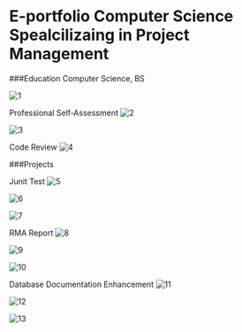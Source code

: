 # E-portfolio Computer Science Spealcilizaing in Project Management

###Education
Computer Science, BS

  ![1](https://github.com/michelleredmond/E-portfolio/assets/79543604/2afa5744-62ed-4914-a48f-25b9d440225c)
  
  Professional Self-Assessment
  ![2](https://github.com/michelleredmond/E-portfolio.io/assets/79543604/cea03338-27c5-4622-a703-d597316af62b)
  
 
  ![3](https://github.com/michelleredmond/E-portfolio.io/assets/79543604/63d8d2fc-65a0-486e-a7eb-164be77a8521)

  Code Review
  ![4](https://github.com/michelleredmond/E-portfolio/assets/79543604/564abbfe-9c49-4928-8423-95a7f592f330)

  ###Projects 


Junit Test 
![5](https://github.com/michelleredmond/E-portfolio/assets/79543604/9e953b55-b71d-40eb-a241-ddbe2c3c087a)

![6](https://github.com/michelleredmond/E-portfolio/assets/79543604/b11305a1-1d41-4efb-bac5-e6072fe08d8f)

![7](https://github.com/michelleredmond/E-portfolio/assets/79543604/7dc283fa-f834-4fa8-adb8-64d682410f8c)



RMA Report
![8](https://github.com/michelleredmond/E-portfolio/assets/79543604/76a68486-d824-4287-a9fb-934c342a05f5)

![9](https://github.com/michelleredmond/E-portfolio/assets/79543604/fdb7e54e-a5b9-4202-87ac-c5333036d759)

![10](https://github.com/michelleredmond/E-portfolio/assets/79543604/5d2a6bbb-9eec-44ce-99ec-d0736398cb4f)


Database Documentation Enhancement
![11](https://github.com/michelleredmond/E-portfolio/assets/79543604/21edecc1-f249-45fc-a98d-a958fcac0b1f)

![12](https://github.com/michelleredmond/E-portfolio/assets/79543604/2264639c-bfbb-43f4-90c8-6b716bd562b8)

![13](https://github.com/michelleredmond/E-portfolio/assets/79543604/854c16f0-1bdf-457f-b26d-d6f4583729c5)



